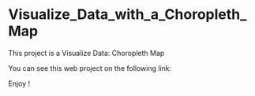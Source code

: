 # Visualize_Data_with_a_Choropleth_Map

This project is a Visualize Data: Choropleth Map


You can see this web project on the following link:



Enjoy !
